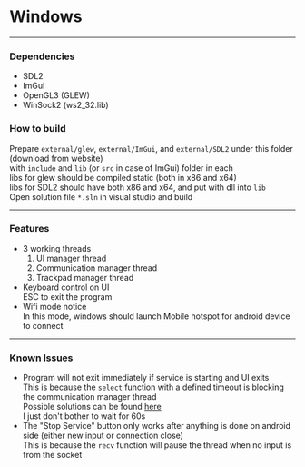 # Windows  

------

### Dependencies  
* SDL2  
* ImGui  
* OpenGL3 (GLEW)  
* WinSock2 (ws2_32.lib)  

### How to build  
Prepare ```external/glew```, ```external/ImGui```, and ```external/SDL2``` under this folder (download from website)  
with ```include``` and ```lib``` (or ```src``` in case of ImGui) folder in each  
libs for glew should be compiled static (both in x86 and x64)  
libs for SDL2 should have both x86 and x64, and put with dll into ```lib```  
Open solution file ```*.sln``` in visual studio and build  

------

### Features  

* 3 working threads  
  1. UI manager thread  
  2. Communication manager thread  
  3. Trackpad manager thread  
* Keyboard control on UI  
  ESC to exit the program  
* Wifi mode notice  
  In this mode, windows should launch Mobile hotspot for android device to connect  

------

### Known Issues  
* Program will not exit immediately if service is starting and UI exits  
  This is because the ```select``` function with a defined timeout is blocking the communication manager thread  
  Possible solutions can be found [here](https://stackoverflow.com/questions/3333361/how-to-cancel-waiting-in-select-on-windows)  
  I just don't bother to wait for 60s  
* The "Stop Service" button only works after anything is done on android side (either new input or connection close)  
  This is because the ```recv``` function will pause the thread when no input is from the socket  
